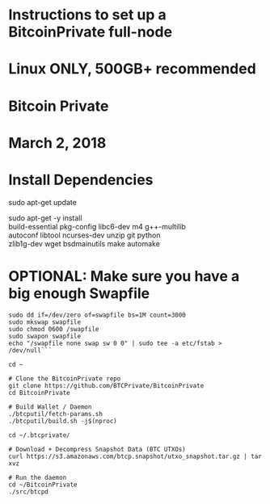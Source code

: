 #
# Instructions to set up a BitcoinPrivate full-node
# Linux ONLY, 500GB+ recommended
#
# Bitcoin Private
# March 2, 2018
#

# Install Dependencies
sudo apt-get update 

sudo apt-get -y install \
      build-essential pkg-config libc6-dev m4 g++-multilib \
      autoconf libtool ncurses-dev unzip git python \
      zlib1g-dev wget bsdmainutils make automake

# OPTIONAL: Make sure you have a big enough Swapfile
```cd /
sudo dd if=/dev/zero of=swapfile bs=1M count=3000
sudo mkswap swapfile
sudo chmod 0600 /swapfile
sudo swapon swapfile
echo "/swapfile none swap sw 0 0" | sudo tee -a etc/fstab > /dev/null```

cd ~

# Clone the BitcoinPrivate repo
git clone https://github.com/BTCPrivate/BitcoinPrivate
cd BitcoinPrivate

# Build Wallet / Daemon
./btcputil/fetch-params.sh
./btcputil/build.sh -j$(nproc)

cd ~/.btcprivate/

# Download + Decompress Snapshot Data (BTC UTXOs)
curl https://s3.amazonaws.com/btcp.snapshot/utxo_snapshot.tar.gz | tar xvz

# Run the daemon
cd ~/BitcoinPrivate
./src/btcpd
